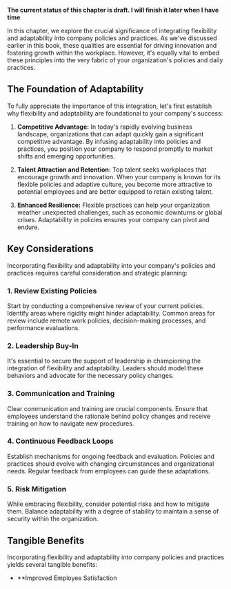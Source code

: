 **The current status of this chapter is draft. I will finish it later when I have time**

In this chapter, we explore the crucial significance of integrating flexibility and adaptability into company policies and practices. As we've discussed earlier in this book, these qualities are essential for driving innovation and fostering growth within the workplace. However, it's equally vital to embed these principles into the very fabric of your organization's policies and daily practices.

The Foundation of Adaptability
------------------------------

To fully appreciate the importance of this integration, let's first establish why flexibility and adaptability are foundational to your company's success:

1. **Competitive Advantage:** In today's rapidly evolving business landscape, organizations that can adapt quickly gain a significant competitive advantage. By infusing adaptability into policies and practices, you position your company to respond promptly to market shifts and emerging opportunities.

2. **Talent Attraction and Retention:** Top talent seeks workplaces that encourage growth and innovation. When your company is known for its flexible policies and adaptive culture, you become more attractive to potential employees and are better equipped to retain existing talent.

3. **Enhanced Resilience:** Flexible practices can help your organization weather unexpected challenges, such as economic downturns or global crises. Adaptability in policies ensures your company can pivot and endure.

Key Considerations
------------------

Incorporating flexibility and adaptability into your company's policies and practices requires careful consideration and strategic planning:

### 1. **Review Existing Policies**

Start by conducting a comprehensive review of your current policies. Identify areas where rigidity might hinder adaptability. Common areas for review include remote work policies, decision-making processes, and performance evaluations.

### 2. **Leadership Buy-In**

It's essential to secure the support of leadership in championing the integration of flexibility and adaptability. Leaders should model these behaviors and advocate for the necessary policy changes.

### 3. **Communication and Training**

Clear communication and training are crucial components. Ensure that employees understand the rationale behind policy changes and receive training on how to navigate new procedures.

### 4. **Continuous Feedback Loops**

Establish mechanisms for ongoing feedback and evaluation. Policies and practices should evolve with changing circumstances and organizational needs. Regular feedback from employees can guide these adaptations.

### 5. **Risk Mitigation**

While embracing flexibility, consider potential risks and how to mitigate them. Balance adaptability with a degree of stability to maintain a sense of security within the organization.

Tangible Benefits
-----------------

Incorporating flexibility and adaptability into company policies and practices yields several tangible benefits:

* \*\*Improved Employee Satisfaction
